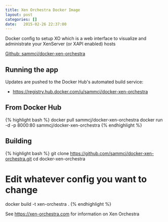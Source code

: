 ```yaml
---
title: Xen Orchestra Docker Image
layout: post
categories: []
date:   2015-02-26 22:37:00
---
```


Docker config to setup XO which is a web interface to visualize and administrate your XenServer (or XAPI enabled) hosts

[Github: sammcj/docker-xen-orchestra](https://github.com/sammcj/docker-xen-orchestra)

## Running the app

Updates are pushed to the Docker Hub's automated build service:

* https://registry.hub.docker.com/u/sammcj/docker-xen-orchestra
<!--more-->

## From Docker Hub

{% highlight bash %}
docker pull sammcj/docker-xen-orchestra
docker run -d -p 8000:80 sammcj/docker-xen-orchestra
{% endhighlight %}

## Building

{% highlight bash %}
git clone https://github.com/sammcj/docker-xen-orchestra.git
cd docker-xen-orchestra
# Edit whatever config you want to change
docker build -t xen-orchestra .
{% endhighlight %}

See https://xen-orchestra.com for information on Xen Orchestra